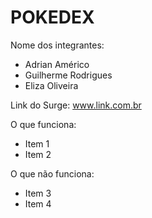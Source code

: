 # POKEDEX

Nome dos integrantes: 
- Adrian Américo
- Guilherme Rodrigues
- Eliza Oliveira

Link do Surge: www.link.com.br

O que funciona:
- Item 1
- Item 2

O que não funciona: 
- Item 3
- Item 4
